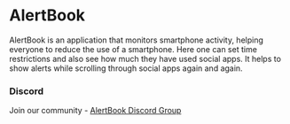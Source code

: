 # AlertBook
AlertBook is an application that monitors smartphone activity, helping everyone to reduce the use of a smartphone. Here one can set time restrictions and also see how much they have used social apps. It helps to show alerts while scrolling through social apps again and again.

### Discord
Join our community - [AlertBook Discord Group](https://discord.gg/ZhbqDN9fz4)
